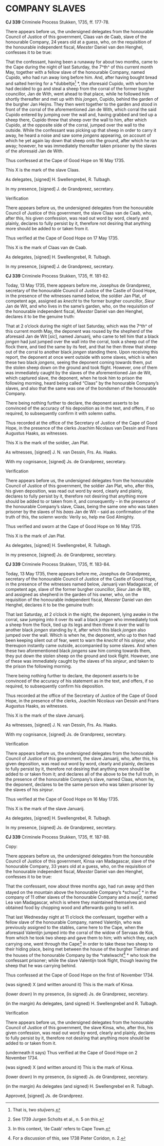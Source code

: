 # COMPANY SLAVES

**CJ 339** Criminele Process Stukken, 1735, ff. 177-78.

There appears before us, the undersigned delegates from the honourable Council of Justice of this government, Claas van de Caab, slave of the honourable Company, 24 years old at a guess, who, on the requisition of the honourable independent fiscal, *Meester* Daniel van den Henghel, confesses it to be true:

That the confessant, having been a runaway for about two months, came to the Cape during the night of last Saturday, the 7^th^ of this current month May, together with a fellow slave of the honourable Company, named Cupido, who had run away long before him. And, after having bought bread and salted herring for a *dubbeltje[^1] *, the aforesaid Cupido, with whom he had decided to go and steal a sheep from the corral of the former burgher councillor, Jan de With, went ahead to that place, while he followed him shortly thereafter and met up with this *jongen*, Cupido, behind the garden of the burgher Jan Heijns. They then went together to the garden and stood in front of the corral of the aforementioned Jan de With, which corral the said Cupido entered by jumping over the wall and, having grabbed and tied up a sheep there, Cupido threw that sheep over the wall to him, after which Cupido, at the opposite side of the corral, jumped over the wall to the outside. While the confessant was picking up that sheep in order to carry it away, he heard a noise and saw some *jongens* appearing, on account of which he yet again lay down that sheep onto the ground, after which he ran away; however, he was immediately thereafter taken prisoner by the slaves of the aforesaid Jan de With.

Thus confessed at the Cape of Good Hope on 16 May 1735.

This X is the mark of the slave Claas.

As delegates, \[signed\] H. Swellengrebel, R. Tulbagh.

In my presence, \[signed\] J. de Grandpreez, secretary.

Verification

There appears before us, the undersigned delegates from the honourable Council of Justice of this government, the slave Claas van de Caab, who, after this, his given confession, was read out word by word, clearly and plainly, declares to fully persist by it, therefore not desiring that anything more should be added to or taken from it.

Thus verified at the Cape of Good Hope on 17 May 1735.

This X is the mark of Claas van de Caab.

As delegates, \[signed\] H. Swellengrebel, R. Tulbagh.

In my presence, \[signed\] J. de Grandpreez, secretary.

**CJ 339** Criminele Process Stukken, 1735, ff. 181-82.

Today, 13 May 1735, there appears before me, Josephus de Grandpreez, secretary of the honourable Council of Justice of the Castle of Good Hope, in the presence of the witnesses named below, the soldier Jan Plat, of competent age, assigned as *knecht* to the former burgher councillor, *Sieur* Jan de Wit, and who lives in the same’s garden, who, on the requisition of the honourable independent fiscal, *Meester* Daniel van den Henghel, declares it to be the genuine truth:

That at 2 o’clock during the night of last Saturday, which was the 7^th^ of this current month May, the deponent was roused by the shepherd of the aforesaid Jan de Wit \[*sic*\], named Januarij, who came to tell him that a black *jongen* had just jumped over the wall into the corral, took a sheep out of the flock there, and tied the same by its feet, and that he then threw that sheep out of the corral to another black *jongen* standing there. Upon receiving this report, the deponent at once went outside with some slaves, which is when these two black *jongens*, seeing the deponent coming towards them, put the stolen sheep down on the ground and took flight. However, one of them was immediately caught by the slaves of the aforementioned Jan de Wit, which captured slave, the deponent, when he took him to prison the following morning, heard being called “Claas” by the honourable Company’s slaves, and also that the same was one of the bondsmen of the honourable Company.

There being nothing further to declare, the deponent asserts to be convinced of the accuracy of his deposition as in the text, and offers, if so required, to subsequently confirm it with solemn oaths.

Thus recorded at the office of the Secretary of Justice of the Cape of Good Hope, in the presence of the clerks Joachim Nicolaus van Dessin and Frans Augustus Haaks, as witnesses.

This X is the mark of the soldier, Jan Plat.

As witnesses, \[signed\] J. N. van Dessin, Frs. As. Haaks.

With my cognisance, \[signed\] Js. de Grandpreez, secretary.

Verification

There appears before us, the undersigned delegates from the honourable Council of Justice of this government, the soldier Jan Plat, who, after this, his given deposition, was read out word by word, clearly and plainly, declares to fully persist by it, therefore not desiring that anything more should be added to or taken from it, and consequently – in the presence of the honourable Company’s slave, Claas, being the same one who was taken prisoner by the slaves of his *baas* Jan de Wit – said as confirmation of the truth of this, the solemn words: Verily so, help me God Almighty.

Thus verified and sworn at the Cape of Good Hope on 16 May 1735.

This X is the mark of Jan Plat.

As delegates, \[signed\] H. Swellengrebel, R. Tulbagh.

In my presence, \[signed\] Js. de Grandpreez, secretary.

**CJ 339** Criminele Process Stukken, 1735, ff. 183-84.

Today, 13 May 1735, there appears before me, Josephus de Grandpreez, secretary of the honourable Council of Justice of the Castle of Good Hope, in the presence of the witnesses named below, Januarij van Madagascar, of competent age, slave of the former burgher councillor, *Sieur* Jan de Wit, and assigned as shepherd in the garden of his owner, who, on the requisition of the honourable independent fiscal, *Meester* Daniel van den Henghel, declares it to be the genuine truth:

That last Saturday, at 2 o’clock in the night, the deponent, lying awake in the corral, saw jumping into it over its wall a black *jongen* who immediately took a sheep from the flock, tied up its legs and then threw it over the wall to another black *jongen* standing by it, after which this black *jongen* also jumped over the wall. Which is when he, the deponent, who up to then had been keeping silent out of fear, went to warn the *knecht* of his *sinjeur*, who thereupon instantly came outside, accompanied by some slaves. And when these two aforementioned black *jongens* saw him coming towards them, they put down the stolen sheep on the ground and took flight. However, one of these was immediately caught by the slaves of his *sinjeur*, and taken to the prison the following morning.

There being nothing further to declare, the deponent asserts to be convinced of the accuracy of his statement as in the text, and offers, if so required, to subsequently confirm his deposition.

Thus recorded at the office of the Secretary of Justice of the Cape of Good Hope, in the presence of the clerks, Joachim Nicolaus van Dessin and Frans Augustus Haaks, as witnesses.

This X is the mark of the slave Januarij.

As witnesses, \[signed\] J. N. van Dessin, Frs. As. Haaks.

With my cognisance, \[signed\] Js. de Grandpreez, secretary.

Verification

There appears before us, the undersigned delegates from the honourable Council of Justice of this government, the slave Januarij, who, after this, his given deposition, was read out word by word, clearly and plainly, declares to fully persist by it, therefore not desiring that anything more should be added to or taken from it; and declares all of the above to be the full truth, in the presence of the honourable Company’s slave, named Claas, whom he, the deponent, declares to be the same person who was taken prisoner by the slaves of his *sinjeur*.

Thus verified at the Cape of Good Hope on 16 May 1735.

This X is the mark of the slave Januarij.

As delegates, \[signed\] H. Swellengrebel, R. Tulbagh.

In my presence, \[signed\] Js. de Grandpreez, secretary.

**CJ 339** Criminele Process Stukken, 1735, ff. 187-88.

Copy:

There appears before us, the undersigned delegates from the honourable Council of Justice of this government, Kinsa van Madagascar, slave of the honourable Company, 33 years old at a guess, who, on the requisition of the honourable independent fiscal, *Meester* Daniel van den Henghel, confesses it to be true:

That the confessant, now about three months ago, had run away and then stayed on the mountain above the honourable Company’s *schuur[^2] * in the company of 11 other slaves of the honourable Company and a *meijd*, named Lea van Madagascar, which is where they maintained themselves and obtained food by chopping wood and afterwards going to sell it.

That last Wednesday night at 11 o’clock the confessant, together with a fellow slave of the honourable Company, named Valentijn, who was previously assigned to the stables, came here to the Cape, when the aforesaid Valentijn jumped into the corral of the widow of Servaas de Kok, from which he took two sheep and gave them to him; with which they, each carrying one, went through the Cape[^3] in order to take these two sheep to their hiding place, being met between the house of the burgher Tielman and the houses of the honourable Company by the *ratelwacht[^4] * who took the confessant prisoner; while the slave Valentijn took flight, though leaving the sheep that he was carrying behind.

Thus confessed at the Cape of Good Hope on the first of November 1734.

(was signed) X (and written around it) This is the mark of Kinsa.

(lower down) In my presence, (is signed) Js. de Grandpreez, secretary.

(in the margin) As delegates, (and signed) H. Swellengrebel and R. Tulbagh.

Verification

There appears before us, the undersigned delegates from the honourable Council of Justice of this government, the slave Kinsa, who, after this, his given confession, was read out word by word, clearly and plainly, declares to fully persist by it, therefore not desiring that anything more should be added to or taken from it.

(underneath it says) Thus verified at the Cape of Good Hope on 2 November 1734.

(was signed) X (and written around it) This is the mark of Kinsa.

(lower down) In my presence, (is signed) Js. de Grandpreez, secretary.

(in the margin) As delegates (and signed) H. Swellengrebel en R. Tulbagh.

Approved, \[signed\] Js. de Grandpreez.

[^1]: That is, two *stuijvers*.

[^2]: See 1739 Jurgen Scholts et al., n. 5 on this.

[^3]: In this context, ‘de Caab’ refers to Cape Town.

[^4]: For a discussion of this, see 1738 Pieter Coridon, n. 2.